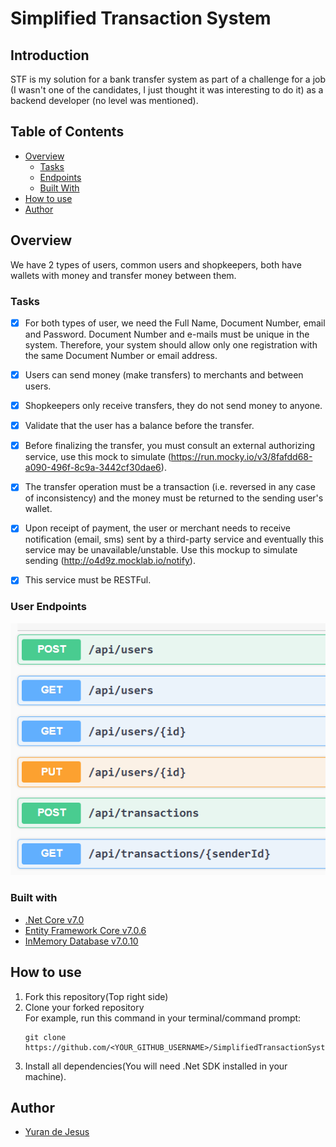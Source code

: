 # Simplified Transaction System
## Introduction
STF is my solution for a bank transfer system as part of a challenge for a job (I wasn't one of the candidates, I just thought it was interesting to do it) as a backend developer (no level was mentioned).

## Table of Contents

- [Overview](#overview)
  - [Tasks](#tasks)
  - [Endpoints](#endpoints)
  - [Built With](#built-with)
- [How to use](#how-to-use)
- [Author](#author)

## Overview
We have 2 types of users, common users and shopkeepers, both have wallets with money and transfer money between them.

### Tasks
- [x] For both types of user, we need the Full Name, Document Number, email and Password. Document Number and e-mails must be unique in the system. Therefore, your system should allow only one registration with the same Document Number or email address.

- [x] Users can send money (make transfers) to merchants and between users.

- [x] Shopkeepers only receive transfers, they do not send money to anyone.

- [x] Validate that the user has a balance before the transfer.

- [x] Before finalizing the transfer, you must consult an external authorizing service, use this mock to simulate (https://run.mocky.io/v3/8fafdd68-a090-496f-8c9a-3442cf30dae6).

- [x] The transfer operation must be a transaction (i.e. reversed in any case of inconsistency) and the money must be returned to the sending user's wallet.

- [x] Upon receipt of payment, the user or merchant needs to receive notification (email, sms) sent by a third-party service and eventually this service may be unavailable/unstable. Use this mockup to simulate sending (http://o4d9z.mocklab.io/notify).

- [x] This service must be RESTFul.

### User Endpoints
![User-Endpoints](https://github.com/d3Jesus/SimplifiedTransactionSystem/blob/main/assets/Endpoints.PNG)

### Built with

* [.Net Core v7.0](https://dotnet.microsoft.com/en-us/download)
* [Entity Framework Core v7.0.6](https://docs.microsoft.com/en-us/ef/core/get-started/overview/install)
* [InMemory Database v7.0.10](https://www.nuget.org/packages/Microsoft.EntityFrameworkCore.InMemory/)

## How to use
1. Fork this repository(Top right side)
2. Clone your forked repository
   <br />For example, run this command in your terminal/command prompt:
   ```
   git clone https://github.com/<YOUR_GITHUB_USERNAME>/SimplifiedTransactionSystem.git
   ```
3. Install all dependencies(You will need .Net SDK installed in your machine).

## Author
- [Yuran de Jesus](https://github.com/d3Jesus)

